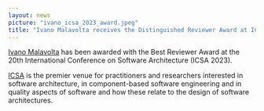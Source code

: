 ```yaml
---
layout: news
picture: "ivano_icsa_2023_award.jpeg"
title: "Ivano Malavolta receives the Distinguished Reviewer Award at ICSA 2023"
---
```


[Ivano Malavolta](https://www.ivanomalavolta.com) has been awarded with the Best Reviewer Award at the 20th International Conference on Software Architecture (ICSA 2023).

[ICSA](https://icsa-conferences.org/2023/) is the premier venue for practitioners and researchers interested in software architecture, in component-based software engineering and in quality aspects of software and how these relate to the design of software architectures.

